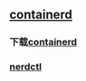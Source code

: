 ## [containerd](https://github.com/containerd/containerd)

### 下载[containerd](https://github.com/containerd/containerd/releases/tag/v1.5.5)



### [nerdctl](https://github.com/containerd/nerdctl)

